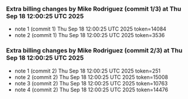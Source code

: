 
### Extra billing changes by Mike Rodriguez (commit 1/3) at Thu Sep 18 12:00:25 UTC 2025
* note 1 (commit 1) Thu Sep 18 12:00:25 UTC 2025 token=14084
* note 2 (commit 1) Thu Sep 18 12:00:25 UTC 2025 token=3536

### Extra billing changes by Mike Rodriguez (commit 2/3) at Thu Sep 18 12:00:25 UTC 2025
* note 1 (commit 2) Thu Sep 18 12:00:25 UTC 2025 token=251
* note 2 (commit 2) Thu Sep 18 12:00:25 UTC 2025 token=15008
* note 3 (commit 2) Thu Sep 18 12:00:25 UTC 2025 token=10763
* note 4 (commit 2) Thu Sep 18 12:00:25 UTC 2025 token=14476
